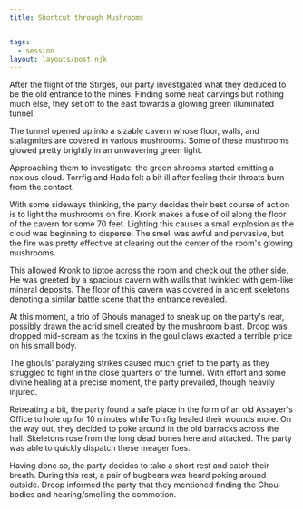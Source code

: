 ```yaml
---
title: Shortcut through Mushrooms


tags:
  - session
layout: layouts/post.njk
---
```


After the flight of the Stirges, our party investigated what they deduced to be the old entrance to the mines. Finding some neat carvings but nothing much else, they set off to the east towards a glowing green illuminated tunnel.

The tunnel opened up into a sizable cavern whose floor, walls, and stalagmites are covered in various mushrooms. Some of these mushrooms glowed pretty brightly in an unwavering green light.

Approaching them to investigate, the green shrooms started emitting a noxious cloud. Torrfig and Hada felt a bit ill after feeling their throats burn from the contact. 

With some sideways thinking, the party decides their best course of action is to light the mushrooms on fire. Kronk makes a fuse of oil along the floor of the cavern for some 70 feet. Lighting this causes a small explosion as the cloud was beginning to disperse. The smell was awful and pervasive, but the fire was pretty effective at clearing out the center of the room's glowing mushrooms.

This allowed Kronk to tiptoe across the room and check out the other side. He was greeted by a spacious cavern with walls that twinkled with gem-like mineral deposits. The floor of this cavern was covered in ancient skeletons denoting a similar battle scene that the entrance revealed.

At this moment, a trio of Ghouls managed to sneak up on the party's rear, possibly drawn the acrid smell created by the mushroom blast. Droop was dropped mid-scream as the toxins in the goul claws exacted a terrible price on his small body.

The ghouls' paralyzing strikes caused much grief to the party as they struggled to fight in the close quarters of the tunnel. With effort and some divine healing at a precise moment, the party prevailed, though heavily injured.

Retreating a bit, the party found a safe place in the form of an old Assayer's Office to hole up for 10 minutes while Torrfig healed their wounds more. On the way out, they decided to poke around in the old barracks across the hall. Skeletons rose from the long dead bones here and attacked. The party was able to quickly dispatch these meager foes.

Having done so, the party decides to take a short rest and catch their breath. During this rest, a pair of bugbears was heard poking around outside. Droop informed the party that they mentioned finding the Ghoul bodies and hearing/smelling the commotion.
